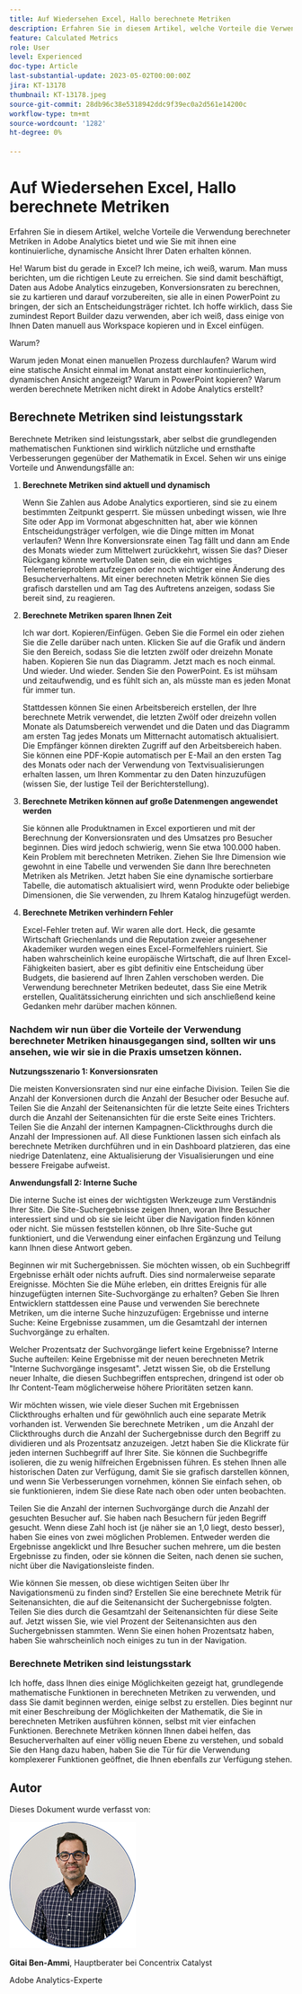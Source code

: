 ```yaml
---
title: Auf Wiedersehen Excel, Hallo berechnete Metriken
description: Erfahren Sie in diesem Artikel, welche Vorteile die Verwendung berechneter Metriken in Adobe Analytics bietet und wie Sie mit ihnen eine kontinuierliche, dynamische Ansicht Ihrer Daten erhalten können.
feature: Calculated Metrics
role: User
level: Experienced
doc-type: Article
last-substantial-update: 2023-05-02T00:00:00Z
jira: KT-13178
thumbnail: KT-13178.jpeg
source-git-commit: 28db96c38e5318942ddc9f39ec0a2d561e14200c
workflow-type: tm+mt
source-wordcount: '1282'
ht-degree: 0%

---
```



# Auf Wiedersehen Excel, Hallo berechnete Metriken

Erfahren Sie in diesem Artikel, welche Vorteile die Verwendung berechneter Metriken in Adobe Analytics bietet und wie Sie mit ihnen eine kontinuierliche, dynamische Ansicht Ihrer Daten erhalten können.

He! Warum bist du gerade in Excel? Ich meine, ich weiß, warum. Man muss berichten, um die richtigen Leute zu erreichen. Sie sind damit beschäftigt, Daten aus Adobe Analytics einzugeben, Konversionsraten zu berechnen, sie zu kartieren und darauf vorzubereiten, sie alle in einen PowerPoint zu bringen, der sich an Entscheidungsträger richtet. Ich hoffe wirklich, dass Sie zumindest Report Builder dazu verwenden, aber ich weiß, dass einige von Ihnen Daten manuell aus Workspace kopieren und in Excel einfügen.

Warum?

Warum jeden Monat einen manuellen Prozess durchlaufen? Warum wird eine statische Ansicht einmal im Monat anstatt einer kontinuierlichen, dynamischen Ansicht angezeigt? Warum in PowerPoint kopieren? Warum werden berechnete Metriken nicht direkt in Adobe Analytics erstellt?

## Berechnete Metriken sind leistungsstark

Berechnete Metriken sind leistungsstark, aber selbst die grundlegenden mathematischen Funktionen sind wirklich nützliche und ernsthafte Verbesserungen gegenüber der Mathematik in Excel. Sehen wir uns einige Vorteile und Anwendungsfälle an:

1. **Berechnete Metriken sind aktuell und dynamisch**

   Wenn Sie Zahlen aus Adobe Analytics exportieren, sind sie zu einem bestimmten Zeitpunkt gesperrt. Sie müssen unbedingt wissen, wie Ihre Site oder App im Vormonat abgeschnitten hat, aber wie können Entscheidungsträger verfolgen, wie die Dinge mitten im Monat verlaufen? Wenn Ihre Konversionsrate einen Tag fällt und dann am Ende des Monats wieder zum Mittelwert zurückkehrt, wissen Sie das? Dieser Rückgang könnte wertvolle Daten sein, die ein wichtiges Telemeterieproblem aufzeigen oder noch wichtiger eine Änderung des Besucherverhaltens. Mit einer berechneten Metrik können Sie dies grafisch darstellen und am Tag des Auftretens anzeigen, sodass Sie bereit sind, zu reagieren.

1. **Berechnete Metriken sparen Ihnen Zeit**

   Ich war dort. Kopieren/Einfügen. Geben Sie die Formel ein oder ziehen Sie die Zelle darüber nach unten. Klicken Sie auf die Grafik und ändern Sie den Bereich, sodass Sie die letzten zwölf oder dreizehn Monate haben. Kopieren Sie nun das Diagramm. Jetzt mach es noch einmal. Und wieder. Und wieder. Senden Sie den PowerPoint. Es ist mühsam und zeitaufwendig, und es fühlt sich an, als müsste man es jeden Monat für immer tun.

   Stattdessen können Sie einen Arbeitsbereich erstellen, der Ihre berechnete Metrik verwendet, die letzten Zwölf oder dreizehn vollen Monate als Datumsbereich verwendet und die Daten und das Diagramm am ersten Tag jedes Monats um Mitternacht automatisch aktualisiert. Die Empfänger können direkten Zugriff auf den Arbeitsbereich haben. Sie können eine PDF-Kopie automatisch per E-Mail an den ersten Tag des Monats oder nach der Verwendung von Textvisualisierungen erhalten lassen, um Ihren Kommentar zu den Daten hinzuzufügen (wissen Sie, der lustige Teil der Berichterstellung).

1. **Berechnete Metriken können auf große Datenmengen angewendet werden**

   Sie können alle Produktnamen in Excel exportieren und mit der Berechnung der Konversionsraten und des Umsatzes pro Besucher beginnen. Dies wird jedoch schwierig, wenn Sie etwa 100.000 haben. Kein Problem mit berechneten Metriken. Ziehen Sie Ihre Dimension wie gewohnt in eine Tabelle und verwenden Sie dann Ihre berechneten Metriken als Metriken. Jetzt haben Sie eine dynamische sortierbare Tabelle, die automatisch aktualisiert wird, wenn Produkte oder beliebige Dimensionen, die Sie verwenden, zu Ihrem Katalog hinzugefügt werden.

1. **Berechnete Metriken verhindern Fehler**

   Excel-Fehler treten auf. Wir waren alle dort. Heck, die gesamte Wirtschaft Griechenlands und die Reputation zweier angesehener Akademiker wurden wegen eines Excel-Formelfehlers ruiniert. Sie haben wahrscheinlich keine europäische Wirtschaft, die auf Ihren Excel-Fähigkeiten basiert, aber es gibt definitiv eine Entscheidung über Budgets, die basierend auf Ihren Zahlen verschoben werden. Die Verwendung berechneter Metriken bedeutet, dass Sie eine Metrik erstellen, Qualitätssicherung einrichten und sich anschließend keine Gedanken mehr darüber machen können.

### Nachdem wir nun über die Vorteile der Verwendung berechneter Metriken hinausgegangen sind, sollten wir uns ansehen, wie wir sie in die Praxis umsetzen können.

**Nutzungsszenario 1: Konversionsraten**

Die meisten Konversionsraten sind nur eine einfache Division. Teilen Sie die Anzahl der Konversionen durch die Anzahl der Besucher oder Besuche auf. Teilen Sie die Anzahl der Seitenansichten für die letzte Seite eines Trichters durch die Anzahl der Seitenansichten für die erste Seite eines Trichters. Teilen Sie die Anzahl der internen Kampagnen-Clickthroughs durch die Anzahl der Impressionen auf. All diese Funktionen lassen sich einfach als berechnete Metriken durchführen und in ein Dashboard platzieren, das eine niedrige Datenlatenz, eine Aktualisierung der Visualisierungen und eine bessere Freigabe aufweist.

**Anwendungsfall 2: Interne Suche**

Die interne Suche ist eines der wichtigsten Werkzeuge zum Verständnis Ihrer Site. Die Site-Suchergebnisse zeigen Ihnen, woran Ihre Besucher interessiert sind und ob sie sie leicht über die Navigation finden können oder nicht. Sie müssen feststellen können, ob Ihre Site-Suche gut funktioniert, und die Verwendung einer einfachen Ergänzung und Teilung kann Ihnen diese Antwort geben.

Beginnen wir mit Suchergebnissen. Sie möchten wissen, ob ein Suchbegriff Ergebnisse erhält oder nichts aufruft. Dies sind normalerweise separate Ereignisse. Möchten Sie die Mühe erleben, ein drittes Ereignis für alle hinzugefügten internen Site-Suchvorgänge zu erhalten? Geben Sie Ihren Entwicklern stattdessen eine Pause und verwenden Sie berechnete Metriken, um die interne Suche hinzuzufügen: Ergebnisse und interne Suche: Keine Ergebnisse zusammen, um die Gesamtzahl der internen Suchvorgänge zu erhalten.

Welcher Prozentsatz der Suchvorgänge liefert keine Ergebnisse? Interne Suche aufteilen: Keine Ergebnisse mit der neuen berechneten Metrik &quot;Interne Suchvorgänge insgesamt&quot;. Jetzt wissen Sie, ob die Erstellung neuer Inhalte, die diesen Suchbegriffen entsprechen, dringend ist oder ob Ihr Content-Team möglicherweise höhere Prioritäten setzen kann.

Wir möchten wissen, wie viele dieser Suchen mit Ergebnissen Clickthroughs erhalten und für gewöhnlich auch eine separate Metrik vorhanden ist. Verwenden Sie berechnete Metriken , um die Anzahl der Clickthroughs durch die Anzahl der Suchergebnisse durch den Begriff zu dividieren und als Prozentsatz anzuzeigen. Jetzt haben Sie die Klickrate für jeden internen Suchbegriff auf Ihrer Site. Sie können die Suchbegriffe isolieren, die zu wenig hilfreichen Ergebnissen führen. Es stehen Ihnen alle historischen Daten zur Verfügung, damit Sie sie grafisch darstellen können, und wenn Sie Verbesserungen vornehmen, können Sie einfach sehen, ob sie funktionieren, indem Sie diese Rate nach oben oder unten beobachten.

Teilen Sie die Anzahl der internen Suchvorgänge durch die Anzahl der gesuchten Besucher auf. Sie haben nach Besuchern für jeden Begriff gesucht. Wenn diese Zahl hoch ist (je näher sie an 1,0 liegt, desto besser), haben Sie eines von zwei möglichen Problemen. Entweder werden die Ergebnisse angeklickt und Ihre Besucher suchen mehrere, um die besten Ergebnisse zu finden, oder sie können die Seiten, nach denen sie suchen, nicht über die Navigationsleiste finden.

Wie können Sie messen, ob diese wichtigen Seiten über Ihr Navigationsmenü zu finden sind? Erstellen Sie eine berechnete Metrik für Seitenansichten, die auf die Seitenansicht der Suchergebnisse folgten. Teilen Sie dies durch die Gesamtzahl der Seitenansichten für diese Seite auf. Jetzt wissen Sie, wie viel Prozent der Seitenansichten aus den Suchergebnissen stammten. Wenn Sie einen hohen Prozentsatz haben, haben Sie wahrscheinlich noch einiges zu tun in der Navigation.

### Berechnete Metriken sind leistungsstark

Ich hoffe, dass Ihnen dies einige Möglichkeiten gezeigt hat, grundlegende mathematische Funktionen in berechneten Metriken zu verwenden, und dass Sie damit beginnen werden, einige selbst zu erstellen. Dies beginnt nur mit einer Beschreibung der Möglichkeiten der Mathematik, die Sie in berechneten Metriken ausführen können, selbst mit vier einfachen Funktionen. Berechnete Metriken können Ihnen dabei helfen, das Besucherverhalten auf einer völlig neuen Ebene zu verstehen, und sobald Sie den Hang dazu haben, haben Sie die Tür für die Verwendung komplexerer Funktionen geöffnet, die Ihnen ebenfalls zur Verfügung stehen.

## Autor

Dieses Dokument wurde verfasst von:

![Gittai-Headshot](assets/gittai.png)

**Gitai Ben-Ammi**, Hauptberater bei Concentrix Catalyst

Adobe Analytics-Experte
